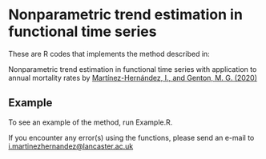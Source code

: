 # Nonparametric trend estimation in functional time series

These are R codes that implements the method described in: 

Nonparametric trend estimation in functional time series with application to annual mortality rates by [Martínez-Hernández, I., and Genton, M. G. (2020)](https://doi.org/10.1111/biom.13353)


## Example

To see an example of the method, run Example.R.

If you encounter any error(s) using the functions, please send an e-mail to i.martinezhernandez@lancaster.ac.uk
